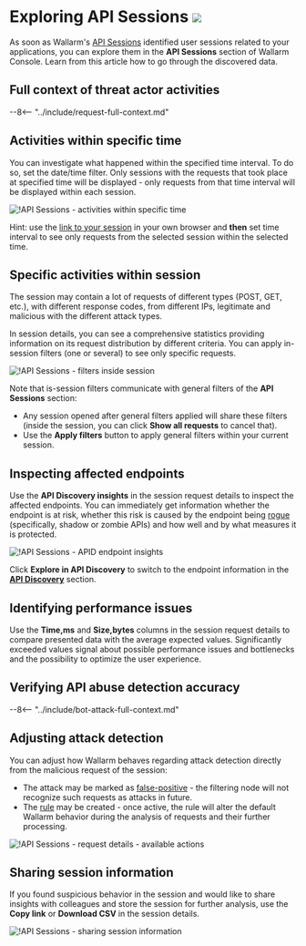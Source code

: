 [link-attacks]:                 ../user-guides/events/check-attack.md
[link-incidents]:               ../user-guides/events/check-incident.md
[link-sessions]:                ../api-sessions/overview.md
[link-api-abuse-prevention]:    ../api-abuse-prevention/overview.md
[img-api-sessions-api-abuse]:   ../images/api-sessions/api-sessions-api-abuse.png

# Exploring API Sessions <a href="../../about-wallarm/subscription-plans/#waap-and-advanced-api-security"><img src="../../images/api-security-tag.svg" style="border: none;"></a>

As soon as Wallarm's [API Sessions](overview.md) identified user sessions related to your applications, you can explore them in the **API Sessions** section of Wallarm Console. Learn from this article how to go through the discovered data.

## Full context of threat actor activities

--8<-- "../include/request-full-context.md"

## Activities within specific time

You can investigate what happened within the specified time interval. To do so, set the date/time filter. Only sessions with the requests that took place at specified time will be displayed - only requests from that time interval will be displayed within each session.

![!API Sessions - activities within specific time](../images/api-sessions/api-sessions-timeframe.png)

Hint: use the [link to your session](#sharing-session-information) in your own browser and **then** set time interval to see only requests from the selected session within the selected time.

## Specific activities within session

The session may contain a lot of requests of different types (POST, GET, etc.), with different response codes, from different IPs, legitimate and malicious with the different attack types.

In session details, you can see a comprehensive statistics providing information on its request distribution by different criteria. You can apply in-session filters (one or several) to see only specific requests.

![!API Sessions - filters inside session](../images/api-sessions/api-sessions-inline-filters.png)

Note that is-session filters communicate with general filters of the **API Sessions** section: 

* Any session opened after general filters applied will share these filters (inside the session, you can click **Show all requests** to cancel that).
* Use the **Apply filters** button to apply general filters within your current session.

## Inspecting affected endpoints

Use the **API Discovery insights** in the session request details to inspect the affected endpoints. You can immediately get information whether the endpoint is at risk, whether this risk is caused by the endpoint being [rogue](../api-discovery/rogue-api.md) (specifically, shadow or zombie APIs) and how well and by what measures it is protected.

![!API Sessions - APID endpoint insights](../images/api-sessions/api-sessions-apid-insight.png)

Click **Explore in API Discovery** to switch to the endpoint information in the [**API Discovery**](../api-discovery/overview.md) section.

## Identifying performance issues

Use the **Time,ms** and **Size,bytes** columns in the session request details to compare presented data with the average expected values. Significantly exceeded values signal about possible performance issues and bottlenecks and the possibility to optimize the user experience.

## Verifying API abuse detection accuracy

--8<-- "../include/bot-attack-full-context.md"

## Adjusting attack detection

You can adjust how Wallarm behaves regarding attack detection directly from the malicious request of the session: 

* The attack may be marked as [false-positive](../about-wallarm/protecting-against-attacks.md#false-positives) - the filtering node will not recognize such requests as attacks in future.
* The [rule](../user-guides/rules/rules.md) may be created - once active, the rule will alter the default Wallarm behavior during the analysis of requests and their further processing.

![!API Sessions - request details - available actions](../images/api-sessions/api-sessions-request-details-actions.png)

## Sharing session information

If you found suspicious behavior in the session and would like to share insights with colleagues and store the session for further analysis, use the **Copy link** or **Download CSV** in the session details.

![!API Sessions - sharing session information](../images/api-sessions/api-sessions-share.png)
